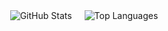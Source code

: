 <div align="center">
  <div style="display: flex; justify-content: center; gap: 20px;">
    <img src="https://github-readme-stats.vercel.app/api?username=weiwang0305&show_icons=true&theme=dark" alt="GitHub Stats" />
    <img src="https://github-readme-stats.vercel.app/api/top-langs/?username=weiwang0305" alt="Top Languages" />
  </div>
</div>
